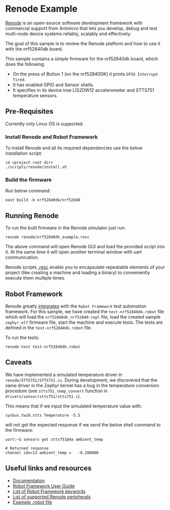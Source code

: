 # Renode Example

[Renode](https://renode.io/) is an open-source software development framework with commercial
support from Antmicro that lets you develop, debug and test multi-node device systems reliably,
scalably and effectively.

The goal of this sample is to review the Renode platform and how to use it with the nrf52840dk
board.

This sample contains a simple firmware for the nrf52840dk board, which does the following:

- On the press of Button 1 (on the nrf52840DK) it prints `GPIO Interrupt fired`.
- It has enabled GPIO and Sensor shells.
- It specifies in its device tree LIS2DW12 accelerometer and STTS751 temperature sensors.

## Pre-Requisites

Currently only Linux OS is supported.

### Install Renode and Robot Framework

To install Renode and all its required dependencies use the below installation script:

```shell
cd <project root dir>
./scripts/renode/install.sh
```

### Build the firmware

Run below command:

```shell
east build -b nrf52840dk/nrf52840
```

## Running Renode

To run the built firmware in the Renode simulator just run:

```shell
renode renode/nrf52840dk_example.resc
```

The above command will open Renode GUI and load the provided script into it. At the same time it
will open another terminal window with uart communication.

Renode scripts [.resc] enable you to encapsulate repeatable elements of your project (like creating
a machine and loading a binary) to conveniently execute them multiple times.

[.resc]: https://renode.readthedocs.io/en/latest/introduction/using.html#resc-scripts

## Robot Framework

Renode greatly [integrates](https://renode.readthedocs.io/en/latest/introduction/testing.html) with
the `Robot Framework` test automation framework. For this sample, we have created the
`test-nrf52840dk.robot` file which will load the `nrf52840dk_nrf52840.repl` file, load the created
sample `zephyr.elf` firmware file, start the machine and execute tests. The tests are defined in the
`test-nrf52840dk.robot` file.

To run the tests:

```shell
renode-test test-nrf52840dk.robot
```

## Caveats

We have implemented a simulated temperature driver in `renode/STTS751/STTS751.cs`. During
development, we discovered that the same driver in the Zephyr kernel has a bug in the temperature
conversion procedure (see `stts751_temp_convert` function in `drivers/sensor/stts751/stts751.c`).

This means that if we input the simulated temperature value with:

```shell
sysbus.twi0.stts Temperature -5.5
```

will not get the expected response if we send the below shell command to the firmware:

```renode
uart:~$ sensors get stts751@4a ambient_temp

# Returned response
channel idx=13 ambient_temp =   -6.280000
```

## Useful links and resources

- [Documentation](https://renode.readthedocs.io/en/latest/index.html)
- [Robot Framework User Guide](https://robotframework.org/robotframework/latest/RobotFrameworkUserGuide.html#toc-entry-1)
- [List of Robot Framework keywords](https://github.com/renode/renode/tree/master/src/Renode/RobotFrameworkEngine)
- [List of supported Renode peripherals](https://github.com/renode/renode-infrastructure/tree/04392478931d2540623450598776cc41ff232aad/src/Emulator/Peripherals/Peripherals)
- [Example .robot file](https://github.com/renode/renode/blob/master/tests/platforms/NRF52840.robot)
